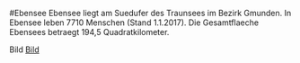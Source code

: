 #Ebensee
Ebensee liegt am Suedufer des Traunsees im Bezirk Gmunden. In Ebensee leben 7710 Menschen (Stand 1.1.2017). Die Gesamtflaeche Ebensees betraegt 194,5 Quadratkilometer.

Bild
[Bild](https://github.com/Loidl4802/CE_UE_WS17_A4-2/tree/master/k01455984/Bild_fuer_CE_Loidl.png)
